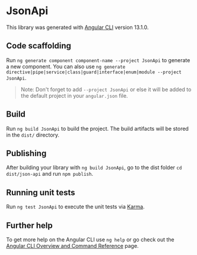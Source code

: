 # JsonApi

This library was generated with [Angular CLI](https://github.com/angular/angular-cli) version 13.1.0.

## Code scaffolding

Run `ng generate component component-name --project JsonApi` to generate a new component. You can also use `ng generate directive|pipe|service|class|guard|interface|enum|module --project JsonApi`.
> Note: Don't forget to add `--project JsonApi` or else it will be added to the default project in your `angular.json` file. 

## Build

Run `ng build JsonApi` to build the project. The build artifacts will be stored in the `dist/` directory.

## Publishing

After building your library with `ng build JsonApi`, go to the dist folder `cd dist/json-api` and run `npm publish`.

## Running unit tests

Run `ng test JsonApi` to execute the unit tests via [Karma](https://karma-runner.github.io).

## Further help

To get more help on the Angular CLI use `ng help` or go check out the [Angular CLI Overview and Command Reference](https://angular.io/cli) page.
